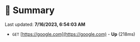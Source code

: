# 📖 Summary
Last updated: **7/16/2023, 6:54:03 AM**

- `GET` [https://google.com](https://google.com) - **Up** (218ms)
